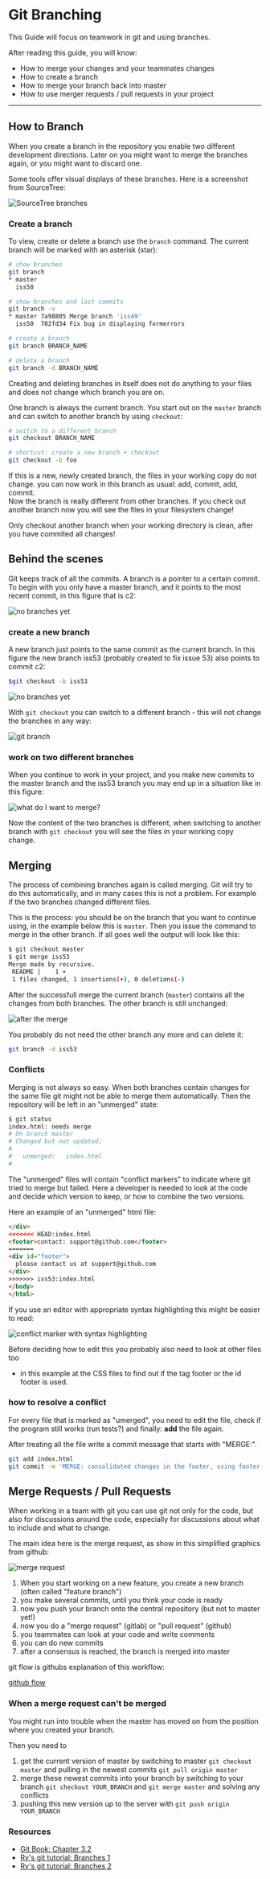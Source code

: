 Git Branching
=============

This Guide will focus on teamwork in git 
and using branches.

After reading this guide, you will know:

* How to merge your changes and your teammates changes
* How to create a branch
* How to merge your branch back into master
* How to use merger requests / pull requests in your project

----------------------------------------------------------------

How to Branch
---------

When you create a branch in the repository you enable two
different development directions.  Later on you might want to
merge the branches again, or you might want to discard one.

Some tools offer visual displays of these branches.
Here is a screenshot from SourceTree:

![SourceTree branches](images/source-tree-branches.png)

### Create a branch

To view, create or delete a branch use the `branch` command.
The current branch will be marked with an asterisk (star):

``` sh
# show branches 
git branch 
* master
  iss50

# show branches and last commits
git branch -v 
* master 7a98805 Merge branch 'iss49'
  iss50  782fd34 Fix bug in displaying formerrors

# create a branch 
git branch BRANCH_NAME

# delete a branch
git branch -d BRANCH_NAME
```

Creating and deleting branches in itself does not do anything to 
your files and does not change which branch you are on.

One branch is always the current branch. You start out
on the `master` branch and can switch to another branch
by using `checkout`:

``` sh
# switch to a different branch
git checkout BRANCH_NAME

# shortcut: create a new branch + checkout
git checkout -b foo
```

If this is a new, newly created branch, the files in your
working copy do not change.  you can now work in this
branch as usual: add, commit, add, commit.  
Now the branch is really different from other branches.
If you check out another branch now you will see the
files in your filesystem change!

Only checkout another branch when your working directory is clean,
after you have commited all changes!

Behind the scenes
---------

Git keeps track of all the commits. A branch is
a pointer to a certain commit.  To begin with you
only have  a master branch, and it points to the most recent commit,
in this figure that is c2:

![no branches yet](images/branch-and-merge-0.svg)

### create a new branch 

A new branch just points to the same commit as the current branch.
In this figure the new branch iss53 (probably created to fix issue 53)
also points to commit c2:

``` sh
$git checkout -b iss53
```

![no branches yet](images/branch-and-merge-1.svg) 

With `git checkout` you can switch to a different branch - 
this will not change the branches in any way:

![git branch](images/git-branch.png)

### work on two different branches

When you continue to work in your project,
and you make new commits to the master branch and the
iss53 branch you may end up in a situation like
in this figure:

![what do I want to merge?](images/branch-and-merge-4.svg)

Now the content of the two branches is different,
when switching to another branch with `git checkout` you will
see the files in your working copy change.

Merging
-------

The process of combining branches again is called merging.
Git will try to do this automatically, and in many cases this
is not a problem.  For example if the two branches changed
different files.

This is the process: you should be on the branch that you
want to continue using, in the example below this is `master`.
Then you issue the command to merge in the other branch.
If all goes well the output will look like this:


``` sh
$ git checkout master
$ git merge iss53
Merge made by recursive.
 README |    1 +
 1 files changed, 1 insertions(+), 0 deletions(-)
```

After the successfull merge the current branch (`master`)
contains all the changes from both branches. The other branch
is still unchanged:

![after the merge](images/branch-and-merge-5.svg)

You probably do not need the other branch any more and can delete it:

``` sh
git branch -d iss53
```

### Conflicts

Merging is not always so easy.  When both branches contain changes for the same file
git might not be able to merge them automatically. Then the repository
will be left in an "unmerged" state:

``` sh
$ git status
index.html: needs merge
# On branch master
# Changed but not updated:
#
#   unmerged:   index.html
#
```

The "unmerged" files will contain "conflict markers" to 
indicate where git tried to merge but failed.  Here a developer
is needed to look at the code and decide which version to keep,
or how to combine the two versions.

Here an example of an "unmerged" html file:

``` html
</div>
<<<<<<< HEAD:index.html
<footer>contact: support@github.com</footer>
=======
<div id="footer">
  please contact us at support@github.com
</div>
>>>>>>> iss53:index.html
</body>
</html>
```

If you use an editor with appropriate syntax highlighting
this might be easier to read:

![conflict marker with syntax highlighting](images/conflict-markers.png)


Before deciding how to edit this
you probably also need to look at other files too
- in this example at the CSS files
to find out if the tag footer or the id footer is used.


### how to resolve a conflict

For every file that is marked as "umerged", you need
to edit the file, check if the program still works (run tests?)
and finally: **add** the file again.

After treating all the file write a commit message that
starts with "MERGE:".


``` sh
git add index.html
git commit -m 'MERGE: consolidated changes in the footer, using footer-tag from now on'
```


Merge Requests / Pull Requests
---------

When working in a team with git you can use git not only
for the code, but also for discussions around the code,
especially for discussions about what to include and what to change.

The main idea here is the merge request, as show in this
simplified graphics from github:

![merge request](/images/branch-merge-request.png)

1. When you start working on a new feature, you create a new branch (often called "feature branch")
2. you make several commits, until you think your code is ready
3. now you push your branch onto the central repository (but not to master yet!)
4. now you do a "merge request" (gitlab) or "pull request" (github)
5. you teammates can look at your code and write comments
6. you can do new commits
7. after a consensus is reached, the branch is merged into master


git flow is githubs explanation of this workflow:

[github flow](https://guides.github.com/introduction/flow/)


### When a merge request can't be merged


You might run into trouble when the master has moved on from the position where you
created your branch.

Then you need to

1. get the current version of master by switching to master `git checkout master` and pulling in the newest commits `git pull origin master`
2. merge these newest commits into your branch by switching to your branch `git checkout YOUR_BRANCH`  and `git merge master` and solving any conflicts
3. pushing this new version up to the server with `git push origin YOUR_BRANCH`



### Resources 

* [Git Book: Chapter 3.2](http://git-scm.com/book/en/Git-Branching-Basic-Branching-and-Merging)
* [Ry's git tutorial: Branches 1](http://rypress.com/tutorials/git/branches-1.html)
* [Ry's git tutorial: Branches 2](http://rypress.com/tutorials/git/branches-2.html)

